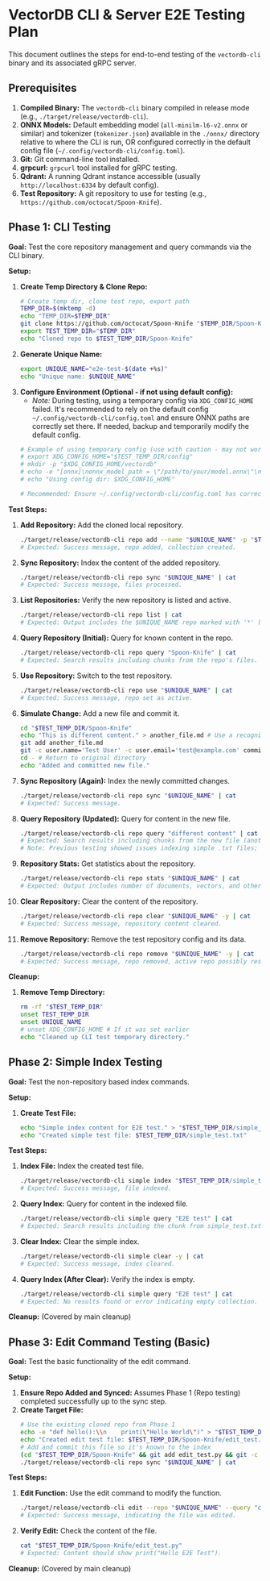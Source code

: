 # VectorDB CLI & Server E2E Testing Plan

This document outlines the steps for end-to-end testing of the `vectordb-cli` binary and its associated gRPC server.

## Prerequisites

1.  **Compiled Binary:** The `vectordb-cli` binary compiled in release mode (e.g., `./target/release/vectordb-cli`).
2.  **ONNX Models:** Default embedding model (`all-minilm-l6-v2.onnx` or similar) and tokenizer (`tokenizer.json`) available in the `./onnx/` directory relative to where the CLI is run, OR configured correctly in the default config file (`~/.config/vectordb-cli/config.toml`).
3.  **Git:** Git command-line tool installed.
4.  **grpcurl:** `grpcurl` tool installed for gRPC testing.
5.  **Qdrant:** A running Qdrant instance accessible (usually `http://localhost:6334` by default config).
6.  **Test Repository:** A git repository to use for testing (e.g., `https://github.com/octocat/Spoon-Knife`).

## Phase 1: CLI Testing

**Goal:** Test the core repository management and query commands via the CLI binary.

**Setup:**
1.  **Create Temp Directory & Clone Repo:**
    ```bash
    # Create temp dir, clone test repo, export path
    TEMP_DIR=$(mktemp -d)
    echo "TEMP_DIR=$TEMP_DIR"
    git clone https://github.com/octocat/Spoon-Knife "$TEMP_DIR/Spoon-Knife" # Replace URL if needed
    export TEST_TEMP_DIR="$TEMP_DIR"
    echo "Cloned repo to $TEST_TEMP_DIR/Spoon-Knife"
    ```
2.  **Generate Unique Name:**
    ```bash
    export UNIQUE_NAME="e2e-test-$(date +%s)"
    echo "Unique name: $UNIQUE_NAME"
    ```
3.  **Configure Environment (Optional - if not using default config):**
    *   *Note:* During testing, using a temporary config via `XDG_CONFIG_HOME` failed. It's recommended to rely on the default config `~/.config/vectordb-cli/config.toml` and ensure ONNX paths are correctly set there. If needed, backup and temporarily modify the default config.
    ```bash
    # Example of using temporary config (use with caution - may not work as expected)
    # export XDG_CONFIG_HOME="$TEST_TEMP_DIR/config"
    # mkdir -p "$XDG_CONFIG_HOME/vectordb"
    # echo -e "[onnx]\nonnx_model_path = \"/path/to/your/model.onnx\"\nonnx_tokenizer_path = \"/path/to/your/tokenizer.json\"" > "$XDG_CONFIG_HOME/vectordb/config.toml"
    # echo "Using config dir: $XDG_CONFIG_HOME"

    # Recommended: Ensure ~/.config/vectordb-cli/config.toml has correct [onnx] paths
    ```

**Test Steps:**
1.  **Add Repository:** Add the cloned local repository.
    ```bash
    ./target/release/vectordb-cli repo add --name "$UNIQUE_NAME" -p "$TEST_TEMP_DIR/Spoon-Knife" | cat
    # Expected: Success message, repo added, collection created.
    ```
2.  **Sync Repository:** Index the content of the added repository.
    ```bash
    ./target/release/vectordb-cli repo sync "$UNIQUE_NAME" | cat
    # Expected: Success message, files processed.
    ```
3.  **List Repositories:** Verify the new repository is listed and active.
    ```bash
    ./target/release/vectordb-cli repo list | cat
    # Expected: Output includes the $UNIQUE_NAME repo marked with '*' (active).
    ```
4.  **Query Repository (Initial):** Query for known content in the repo.
    ```bash
    ./target/release/vectordb-cli repo query "Spoon-Knife" | cat
    # Expected: Search results including chunks from the repo's files.
    ```
5.  **Use Repository:** Switch to the test repository.
    ```bash
    ./target/release/vectordb-cli repo use "$UNIQUE_NAME" | cat
    # Expected: Success message, repo set as active.
    ```
6.  **Simulate Change:** Add a new file and commit it.
    ```bash
    cd "$TEST_TEMP_DIR/Spoon-Knife"
    echo "This is different content." > another_file.md # Use a recognized extension like .md
    git add another_file.md
    git -c user.name='Test User' -c user.email='test@example.com' commit -m 'Add another_file.md'
    cd - # Return to original directory
    echo "Added and committed new file."
    ```
7.  **Sync Repository (Again):** Index the newly committed changes.
    ```bash
    ./target/release/vectordb-cli repo sync "$UNIQUE_NAME" | cat
    # Expected: Success message.
    ```
8.  **Query Repository (Updated):** Query for content in the new file.
    ```bash
    ./target/release/vectordb-cli repo query "different content" | cat
    # Expected: Search results including chunks from the new file (another_file.md).
    # Note: Previous testing showed issues indexing simple .txt files; use recognized extensions.
    ```
9.  **Repository Stats:** Get statistics about the repository.
    ```bash
    ./target/release/vectordb-cli repo stats "$UNIQUE_NAME" | cat
    # Expected: Output includes number of documents, vectors, and other relevant statistics.
    ```
10. **Clear Repository:** Clear the content of the repository.
    ```bash
    ./target/release/vectordb-cli repo clear "$UNIQUE_NAME" -y | cat
    # Expected: Success message, repository content cleared.
    ```
11. **Remove Repository:** Remove the test repository config and its data.
    ```bash
    ./target/release/vectordb-cli repo remove "$UNIQUE_NAME" -y | cat
    # Expected: Success message, repo removed, active repo possibly reset.
    ```

**Cleanup:**
1.  **Remove Temp Directory:**
    ```bash
    rm -rf "$TEST_TEMP_DIR"
    unset TEST_TEMP_DIR
    unset UNIQUE_NAME
    # unset XDG_CONFIG_HOME # If it was set earlier
    echo "Cleaned up CLI test temporary directory."
    ```

## Phase 2: Simple Index Testing

**Goal:** Test the non-repository based index commands.

**Setup:**
1.  **Create Test File:**
    ```bash
    echo "Simple index content for E2E test." > "$TEST_TEMP_DIR/simple_test.txt"
    echo "Created simple test file: $TEST_TEMP_DIR/simple_test.txt"
    ```

**Test Steps:**
1.  **Index File:** Index the created test file.
    ```bash
    ./target/release/vectordb-cli simple index "$TEST_TEMP_DIR/simple_test.txt" | cat
    # Expected: Success message, file indexed.
    ```
2.  **Query Index:** Query for content in the indexed file.
    ```bash
    ./target/release/vectordb-cli simple query "E2E test" | cat
    # Expected: Search results including the chunk from simple_test.txt.
    ```
3.  **Clear Index:** Clear the simple index.
    ```bash
    ./target/release/vectordb-cli simple clear -y | cat
    # Expected: Success message, index cleared.
    ```
4.  **Query Index (After Clear):** Verify the index is empty.
    ```bash
    ./target/release/vectordb-cli simple query "E2E test" | cat
    # Expected: No results found or error indicating empty collection.
    ```

**Cleanup:** (Covered by main cleanup)

## Phase 3: Edit Command Testing (Basic)

**Goal:** Test the basic functionality of the edit command.

**Setup:**
1.  **Ensure Repo Added and Synced:** Assumes Phase 1 (Repo testing) completed successfully up to the sync step.
2.  **Create Target File:**
    ```bash
    # Use the existing cloned repo from Phase 1
    echo -e "def hello():\\n    print(\"Hello World\")" > "$TEST_TEMP_DIR/Spoon-Knife/edit_test.py"
    echo "Created edit test file: $TEST_TEMP_DIR/Spoon-Knife/edit_test.py"
    # Add and commit this file so it's known to the index
    (cd "$TEST_TEMP_DIR/Spoon-Knife" && git add edit_test.py && git -c user.name='Test User' -c user.email='test@example.com' commit -m 'Add edit_test.py')
    ./target/release/vectordb-cli repo sync "$UNIQUE_NAME" | cat
    ```

**Test Steps:**
1.  **Edit Function:** Use the edit command to modify the function.
    ```bash
    ./target/release/vectordb-cli edit --repo "$UNIQUE_NAME" --query "change hello function to print 'Hello E2E Test'" --file "$TEST_TEMP_DIR/Spoon-Knife/edit_test.py" -y | cat
    # Expected: Success message, indicating the file was edited.
    ```
2.  **Verify Edit:** Check the content of the file.
    ```bash
    cat "$TEST_TEMP_DIR/Spoon-Knife/edit_test.py"
    # Expected: Content should show print("Hello E2E Test").
    ```

**Cleanup:** (Covered by main cleanup)